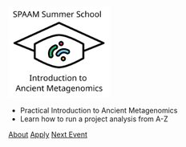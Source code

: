 <!-- _coverpage.md -->

<img src="assets/images/logos/WSS-SPAAM-summerschool_logo_name.svg" width=40%>

- Practical Introduction to Ancient Metagenomics
- Learn how to run a project analysis from A-Z

[About](#about)
[Apply](apply.md)
[Next Event](/2022/)
